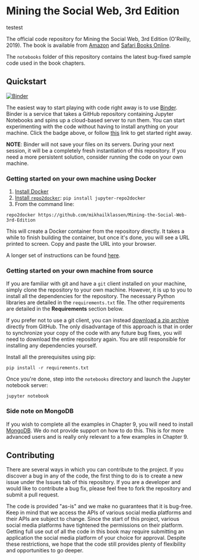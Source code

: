 # Mining the Social Web, 3rd Edition

testest

The official code repository for Mining the Social Web, 3rd Edition (O'Reilly, 2019). The book is available from [Amazon](https://www.amazon.com/dp/1491985046/ref=cm_sw_r_cp_ep_dp_6M-hCbNY7BGB7) and [Safari Books Online](http://shop.oreilly.com/product/0636920056751.do).

The `notebooks` folder of this repository contains the latest bug-fixed sample code used in the book chapters.

## Quickstart

[![Binder](https://mybinder.org/badge_logo.svg)](https://mybinder.org/v2/gh/mikhailklassen/Mining-the-Social-Web-3rd-Edition/master?filepath=notebooks%2F)

The easiest way to start playing with code right away is to use [Binder](https://mybinder.org). Binder is a service that takes a GitHub repository containing Jupyter Notebooks and spins up a cloud-based server to run them. You can start experimenting with the code without having to install anything on your machine. Click the badge above, or follow [this](https://mybinder.org/v2/gh/mikhailklassen/Mining-the-Social-Web-3rd-Edition/binder?filepath=notebooks%2F) link to get started right away.

**NOTE**: Binder will not save your files on its servers. During your next session, it will be a completely fresh instantiation of this repository. If you need a more persistent solution, consider running the code on your own machine.

### Getting started on your own machine using Docker

1. [Install Docker](https://www.docker.com/products/docker-desktop)
2. [Install `repo2docker`](https://github.com/jupyter/repo2docker): `pip install jupyter-repo2docker`
3. From the command line: 

```
repo2docker https://github.com/mikhailklassen/Mining-the-Social-Web-3rd-Edition
```

This will create a Docker container from the repository directly. It takes a while to finish building the container, but once it's done, you will see a URL printed to screen. Copy and paste the URL into your browser.

A longer set of instructions can be found [here](https://towardsdatascience.com/docker-without-the-hassle-b98447caedd8).

### Getting started on your own machine from source 

If you are familiar with git and have a `git` client installed on your machine, simply clone the repository to your own machine. However, it is up to you to install all the dependencies for the repository. The necessary Python libraries are detailed in the `requirements.txt` file. The other requirements are detailed in the **Requirements** section below.

If you prefer not to use a git client, you can instead [download a zip archive](https://github.com/mikhailklassen/Mining-the-Social-Web-3rd-Edition/archive/master.zip) directly from GitHub. The only disadvantage of this approach is that in order to synchronize your copy of the code with any future bug fixes, you will need to download the entire repository again. You are still responsible for installing any dependencies yourself.

Install all the prerequisites using pip:
```
pip install -r requirements.txt
```

Once you're done, step into the `notebooks` directory and launch the Jupyter notebook server:
```
jupyter notebook
```

### Side note on MongoDB

If you wish to complete all the examples in Chapter 9, you will need to install [MongoDB](https://www.mongodb.com/). We do not provide support on how to do this. This is for more advanced users and is really only relevant to a few examples in Chapter 9.

## Contributing

There are several ways in which you can contribute to the project. If you discover a bug in any of the code, the first thing to do is to create a new issue under the Issues tab of this repository. If you are a developer and would like to contribute a bug fix, please feel free to fork the repository and submit a pull request.

The code is provided "as-is" and we make no guarantees that it is bug-free. Keep in mind that we access the APIs of various social media platforms and their APIs are subject to change. Since the start of this project, various social media platforms have tightened the permissions on their platform. Getting full use out of all the code in this book may require submitting an application the social media platform of your choice for approval. Despite these restrictions, we hope that the code still provides plenty of flexibility and opportunities to go deeper.
